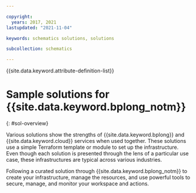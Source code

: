 ```yaml
---

copyright:
  years: 2017, 2021
lastupdated: "2021-11-04"

keywords: schematics solutions, solutions 

subcollection: schematics

---
```


{{site.data.keyword.attribute-definition-list}}



# Sample solutions for {{site.data.keyword.bplong_notm}}
{: #sol-overview}

Various solutions show the strengths of {{site.data.keyword.bplong}} and {{site.data.keyword.cloud}} services when used together. These solutions use a simple Terraform template or module to set up the infrastructure. Even though each solution is presented through the lens of a particular use case, these infrastructures are typical across various industries. 

Following a curated solution through {{site.data.keyword.bplong_notm}} to create your infrastructure, manage the resources, and use powerful tools to secure, manage, and monitor your workspace and actions. 





